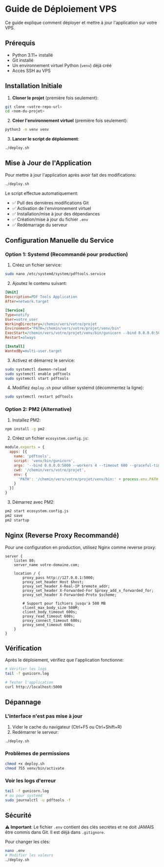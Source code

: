 # Guide de Déploiement VPS

Ce guide explique comment déployer et mettre à jour l'application sur votre VPS.

## Prérequis

- Python 3.11+ installé
- Git installé
- Un environnement virtuel Python (`venv`) déjà créé
- Accès SSH au VPS

## Installation Initiale

1. **Cloner le projet** (première fois seulement):
```bash
git clone <votre-repo-url>
cd <nom-du-projet>
```

2. **Créer l'environnement virtuel** (première fois seulement):
```bash
python3 -m venv venv
```

3. **Lancer le script de déploiement**:
```bash
./deploy.sh
```

## Mise à Jour de l'Application

Pour mettre à jour l'application après avoir fait des modifications:

```bash
./deploy.sh
```

Le script effectue automatiquement:
- ✅ Pull des dernières modifications Git
- ✅ Activation de l'environnement virtuel
- ✅ Installation/mise à jour des dépendances
- ✅ Création/mise à jour du fichier `.env`
- ✅ Redémarrage du serveur

## Configuration Manuelle du Service

### Option 1: Systemd (Recommandé pour production)

1. Créez un fichier service:
```bash
sudo nano /etc/systemd/system/pdftools.service
```

2. Ajoutez le contenu suivant:
```ini
[Unit]
Description=PDF Tools Application
After=network.target

[Service]
Type=notify
User=votre_user
WorkingDirectory=/chemin/vers/votre/projet
Environment="PATH=/chemin/vers/votre/projet/venv/bin"
ExecStart=/chemin/vers/votre/projet/venv/bin/gunicorn --bind 0.0.0.0:5000 --workers 4 --timeout 600 --graceful-timeout 600 --limit-request-line 0 --limit-request-field_size 0 main:app
Restart=always

[Install]
WantedBy=multi-user.target
```

3. Activez et démarrez le service:
```bash
sudo systemctl daemon-reload
sudo systemctl enable pdftools
sudo systemctl start pdftools
```

4. Modifiez `deploy.sh` pour utiliser systemd (décommentez la ligne):
```bash
sudo systemctl restart pdftools
```

### Option 2: PM2 (Alternative)

1. Installez PM2:
```bash
npm install -g pm2
```

2. Créez un fichier `ecosystem.config.js`:
```javascript
module.exports = {
  apps: [{
    name: 'pdftools',
    script: 'venv/bin/gunicorn',
    args: '--bind 0.0.0.0:5000 --workers 4 --timeout 600 --graceful-timeout 600 --limit-request-line 0 --limit-request-field_size 0 main:app',
    cwd: '/chemin/vers/votre/projet',
    env: {
      'PATH': '/chemin/vers/votre/projet/venv/bin:' + process.env.PATH
    }
  }]
}
```

3. Démarrez avec PM2:
```bash
pm2 start ecosystem.config.js
pm2 save
pm2 startup
```

## Nginx (Reverse Proxy Recommandé)

Pour une configuration en production, utilisez Nginx comme reverse proxy:

```nginx
server {
    listen 80;
    server_name votre-domaine.com;

    location / {
        proxy_pass http://127.0.0.1:5000;
        proxy_set_header Host $host;
        proxy_set_header X-Real-IP $remote_addr;
        proxy_set_header X-Forwarded-For $proxy_add_x_forwarded_for;
        proxy_set_header X-Forwarded-Proto $scheme;
        
        # Support pour fichiers jusqu'à 500 MB
        client_max_body_size 500M;
        client_body_timeout 600s;
        proxy_read_timeout 600s;
        proxy_connect_timeout 600s;
        proxy_send_timeout 600s;
    }
}
```

## Vérification

Après le déploiement, vérifiez que l'application fonctionne:

```bash
# Vérifier les logs
tail -f gunicorn.log

# Tester l'application
curl http://localhost:5000
```

## Dépannage

### L'interface n'est pas mise à jour

1. Vider le cache du navigateur (Ctrl+F5 ou Ctrl+Shift+R)
2. Redémarrer le serveur:
```bash
./deploy.sh
```

### Problèmes de permissions

```bash
chmod +x deploy.sh
chmod 755 venv/bin/activate
```

### Voir les logs d'erreur

```bash
tail -f gunicorn.log
# ou pour systemd
sudo journalctl -u pdftools -f
```

## Sécurité

⚠️ **Important**: Le fichier `.env` contient des clés secrètes et ne doit JAMAIS être commis dans Git. Il est déjà dans `.gitignore`.

Pour changer les clés:
```bash
nano .env
# Modifier les valeurs
./deploy.sh
```
